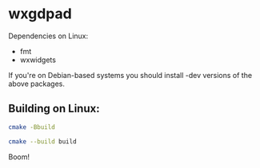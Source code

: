 # wxgdpad

Dependencies on Linux:

- fmt
- wxwidgets

If you're on Debian-based systems you should install -dev versions of the above packages.



## Building on Linux:

```bash
cmake -Bbuild
```

```bash
cmake --build build
```


Boom!